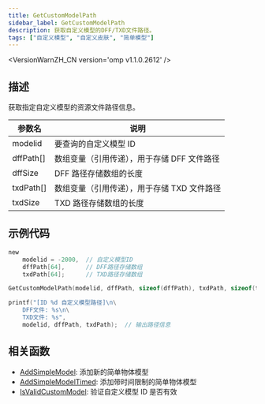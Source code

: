 ```yaml
---
title: GetCustomModelPath
sidebar_label: GetCustomModelPath
description: 获取自定义模型的DFF/TXD文件路径。
tags: ["自定义模型", "自定义皮肤", "简单模型"]
---
```


<VersionWarnZH_CN version='omp v1.1.0.2612' />

## 描述

获取指定自定义模型的资源文件路径信息。

| 参数名    | 说明                                        |
| --------- | ------------------------------------------- |
| modelid   | 要查询的自定义模型 ID                       |
| dffPath[] | 数组变量（引用传递），用于存储 DFF 文件路径 |
| dffSize   | DFF 路径存储数组的长度                      |
| txdPath[] | 数组变量（引用传递），用于存储 TXD 文件路径 |
| txdSize   | TXD 路径存储数组的长度                      |

## 示例代码

```c
new
    modelid = -2000,  // 自定义模型ID
    dffPath[64],      // DFF路径存储数组
    txdPath[64];      // TXD路径存储数组

GetCustomModelPath(modelid, dffPath, sizeof(dffPath), txdPath, sizeof(txdPath));

printf("[ID %d 自定义模型路径]\n\
    DFF文件: %s\n\
    TXD文件: %s",
    modelid, dffPath, txdPath);  // 输出路径信息
```

## 相关函数

- [AddSimpleModel](AddSimpleModel): 添加新的简单物体模型
- [AddSimpleModelTimed](AddSimpleModelTimed): 添加带时间限制的简单物体模型
- [IsValidCustomModel](IsValidCustomModel): 验证自定义模型 ID 是否有效
